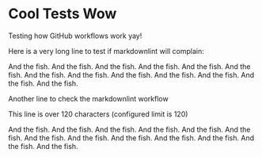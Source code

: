 # Cool Tests Wow

Testing how GitHub workflows work yay!

Here is a very long line to test if markdownlint will complain:

And the fish. And the fish. And the fish. And the fish. And the fish. And the fish. And the fish. And the fish. And the
fish. And the fish. And the fish. And the fish. And the fish.

Another line to check the markdownlint workflow

This line is over 120 characters (configured limit is 120)

And the fish. And the fish. And the fish. And the fish. And the fish. And the fish. And the fish. And the fish. And the fish. And the fish. And the fish. And the fish. And the fish.
